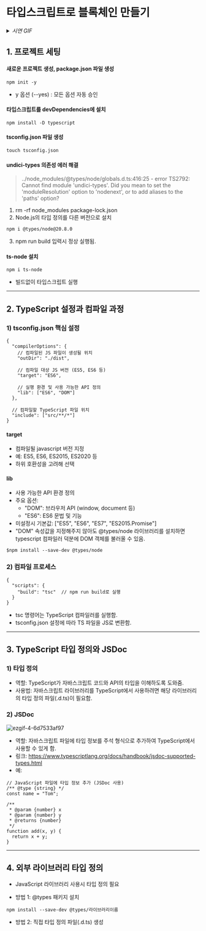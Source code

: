 # 타입스크립트로 블록체인 만들기

<details>
<summary><i>시연 GIF</i></summary>

![ezgif-4-3ab1a63d13](https://github.com/user-attachments/assets/61a6a668-30e5-4bab-a9c5-2a33918ebf6c)
</details>

## 1. 프로젝트 세팅

#### 새로운 프로젝트 생성, package.json 파일 생성
```
npm init -y
```
- y 옵션 (--yes) : 모든 옵션 자동 승인 

#### 타입스크립트를 devDependencies에 설치
```
npm install -D typescript
```

#### tsconfig.json 파일 생성
```
touch tsconfig.json
```

#### undici-types 의존성 에러 해결
> ../node_modules/@types/node/globals.d.ts:416:25 - error TS2792: Cannot find module 'undici-types'. Did you mean to set the 'moduleResolution' option to 'nodenext', or to add aliases to the 'paths' option?

1. rm -rf node_modules package-lock.json
2. Node.js의 타입 정의를 다른 버전으로 설치
```
npm i @types/node@20.8.0
```
3. npm run build 입력시 정상 실행됨.

#### ts-node 설치
```
npm i ts-node
```
- 빌드없이 타입스크립트 실행

----

## 2. TypeScript 설정과 컴파일 과정

### 1) tsconfig.json 핵심 설정
```
{
  "compilerOptions": {
    // 컴파일된 JS 파일이 생성될 위치
    "outDir": "./dist", 
    
    // 컴파일 대상 JS 버전 (ES5, ES6 등)
    "target": "ES6",
    
    // 실행 환경 및 사용 가능한 API 정의
    "lib": ["ES6", "DOM"]
  },
  
  // 컴파일할 TypeScript 파일 위치
  "include": ["src/**/*"]
}
```
#### target
- 컴파일될 javascript 버전 지정
- 예: ES5, ES6, ES2015, ES2020 등 
- 하위 호환성을 고려해 선택

#### lib
- 사용 가능한 API 환경 정의
- 주요 옵션:
  - "DOM": 브라우저 API (window, document 등)
  - "ES6": ES6 문법 및 기능
- 미설정시 기본값: ["ES5", "ES6", "ES7", "ES2015.Promise"]
- "DOM" 속성값을 지정해주지 않아도 @types/node 라이브러리를 설치하면 typescript 컴파일러 덕분에 DOM 객체를 불러올 수 있음.
```
$npm install --save-dev @types/node
```

### 2) 컴파일 프로세스
```
{
  "scripts": {
    "build": "tsc"  // npm run build로 실행
  }
}
```
- tsc 명령어는 TypeScript 컴파일러를 실행함.
- tsconfig.json 설정에 따라 TS 파일을 JS로 변환함.

----

## 3. TypeScript 타입 정의와 JSDoc

### 1) 타입 정의
- 역할: TypeScript가 자바스크립트 코드와 API의 타입을 이해하도록 도와줌.
- 사용법: 자바스크립트 라이브러리를 TypeScript에서 사용하려면 해당 라이브러리의 타입 정의 파일(.d.ts)이 필요함.

### 2) JSDoc
![ezgif-4-6d7533af97](https://github.com/user-attachments/assets/f9196d4d-e8b0-428a-afe7-d9c556401102)

- 역할: 자바스크립트 파일에 타입 정보를 주석 형식으로 추가하여 TypeScript에서 사용할 수 있게 함.
- 링크: https://www.typescriptlang.org/docs/handbook/jsdoc-supported-types.html
- 예: 
```
// JavaScript 파일에 타입 정보 추가 (JSDoc 사용)
/** @type {string} */
const name = "Tom";

/** 
 * @param {number} x
 * @param {number} y
 * @returns {number}
 */
function add(x, y) {
  return x + y;
}
```
----

## 4. 외부 라이브러리 타입 정의

- JavaScript 라이브러리 사용시 타입 정의 필요

- 방법 1: @types 패키지 설치
```
npm install --save-dev @types/라이브러리이름
```

- 방법 2: 직접 타입 정의 파일(.d.ts) 생성